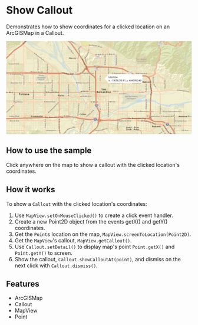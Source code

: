 <h1>Show Callout</h1>

<p>Demonstrates how to show coordinates for a clicked location on an ArcGISMap in a Callout.</p>

<p><img src="ShowCallout.PNG"/></p>

<h2>How to use the sample</h2>

<p>Click anywhere on the map to show a callout with the clicked location's coordinates.</p>

<h2>How it works</h2>

<p>To show a <code>Callout</code> with the clicked location's coordinates:</p>

<ol>
 <li>Use <code>MapView.setOnMouseClicked()</code> to create a click event handler.</li>
 <li>Create a new Point2D object from the events getX() and getY() coordinates.</li>
 <li>Get the <code>Point</code>s location on the map, <code>MapView.screenToLocation(Point2D)</code>.</li>
 <li>Get the <code>MapView</code>'s callout, <code>MapView.getCallout()</code>.</li>
 <li>Use <code>Callout.setDetail()</code> to display map's point <code>Point.getX()</code> and <code>Point.getY()</code> to screen.</li>
 <li>Show the callout, <code>Callout.showCalloutAt(point)</code>, and dismiss on the next click with <code>Callout.dismiss()</code>.</li>
</ol>

<h2>Features</h2>

<ul>
 <li>ArcGISMap</li>
 <li>Callout</li>
 <li>MapView</li>
 <li>Point</li>
</ul>
